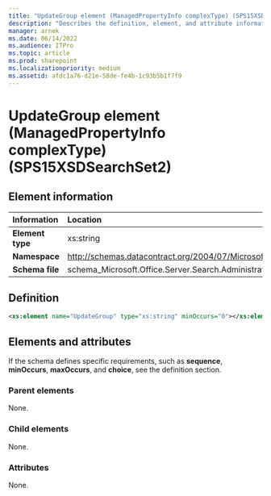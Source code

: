 ```yaml
---
title: "UpdateGroup element (ManagedPropertyInfo complexType) (SPS15XSDSearchSet2)"
description: "Describes the definition, element, and attribute information for the UpdateGroup element (ManagedPropertyInfo complexType) (SPS15XSDSearchSet2)."
manager: arnek
ms.date: 06/14/2022
ms.audience: ITPro
ms.topic: article
ms.prod: sharepoint
ms.localizationpriority: medium
ms.assetid: afdc1a76-d21e-58de-fe4b-1c93b5b1f7f9
---
```


# UpdateGroup element (ManagedPropertyInfo complexType) (SPS15XSDSearchSet2)

 
  
## Element information

| Information | Location |
|:-----|:-----|
|**Element type**|xs:string|
|**Namespace**|http://schemas.datacontract.org/2004/07/Microsoft.Office.Server.Search.Administration|
|**Schema file**|schema_Microsoft.Office.Server.Search.Administration.xsd|
   
## Definition

```XML
<xs:element name="UpdateGroup" type="xs:string" minOccurs="0"></xs:element>

```

## Elements and attributes

If the schema defines specific requirements, such as **sequence**, **minOccurs**, **maxOccurs**, and **choice**, see the definition section. 
  
### Parent elements

None.
  
### Child elements

None.
  
### Attributes

None.
  

